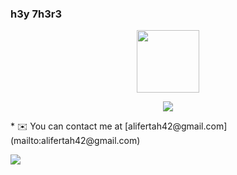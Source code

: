 ### h3y 7h3r3

<div id="header" align="center">
  <img src="https://media.giphy.com/media/M9gbBd9nbDrOTu1Mqx/giphy.gif" width="100"/>
  
  ![](https://komarev.com/ghpvc/?username=your-github-username&label=PROFILE+VIEWS)
  
</div>
* ✉️  You can contact me at [alifertah42@gmail.com](mailto:alifertah42@gmail.com)

![](https://badge.mediaplus.ma/darkgray/alfertah)
